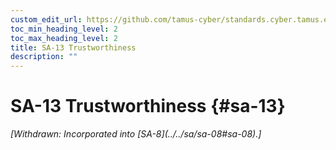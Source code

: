 ```yaml
---
custom_edit_url: https://github.com/tamus-cyber/standards.cyber.tamus.edu/tree/main/static/content/tamus.edu/TAMUS_profile.xml
toc_min_heading_level: 2
toc_max_heading_level: 2
title: SA-13 Trustworthiness
description: ""
---
```


# SA-13 Trustworthiness {#sa-13}

<prop xmlns="http://csrc.nist.gov/ns/oscal/1.0" name="status" value="withdrawn">
            <em>[Withdrawn: Incorporated into [SA-8](../../sa/sa-08#sa-08).]</em>
         </prop>
         


